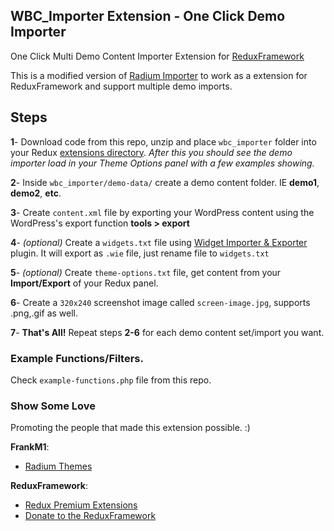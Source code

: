 ## WBC_Importer Extension - One Click Demo Importer ##
One Click Multi Demo Content Importer Extension for [ReduxFramework](https://github.com/ReduxFramework/redux-framework)

This is a modified version of [Radium Importer](https://github.com/FrankM1/radium-one-click-demo-install) to work as a extension for ReduxFramework and support multiple demo imports.

## Steps ##
__1__- Download code from this repo, unzip and place ```wbc_importer``` folder into your Redux [extensions directory](http://reduxframework.com/docs/extensions-loader/ "Redux Documentation"). 
_After this you should see the demo importer load in your Theme Options panel with a few examples showing._

__2__- Inside ```wbc_importer/demo-data/``` create a demo content folder. IE __demo1__, __demo2__, __etc__. 

__3__- Create ```content.xml``` file by exporting your WordPress content using the WordPress's export function __tools > export__

__4__- _(optional)_ Create a ```widgets.txt``` file using [Widget Importer & Exporter](https://wordpress.org/plugins/widget-importer-exporter/) plugin. It will export as ```.wie``` file, just rename file to ```widgets.txt```

__5__- _(optional)_ Create ```theme-options.txt``` file, get content from your __Import/Export__ of your Redux panel.

__6__- Create a ```320x240``` screenshot image called ```screen-image.jpg```, supports .png,.gif as well.

__7__- __That's All!__ Repeat steps __2-6__ for each demo content set/import you want.

### Example Functions/Filters. ###
Check ```example-functions.php``` file from this repo.

### Show Some Love ###
Promoting the people that made this extension possible. :)

__FrankM1__: 
- [Radium Themes](http://themes.radiumthemes.com/)

__ReduxFramework__: 
- [Redux Premium Extensions](http://reduxframework.com/extensions/) 
- [Donate to the ReduxFramework](https://www.paypal.com/cgi-bin/webscr?cmd=_s-xclick&hosted_button_id=MMFMHWUPKHKPW "Donate via Paypal")
